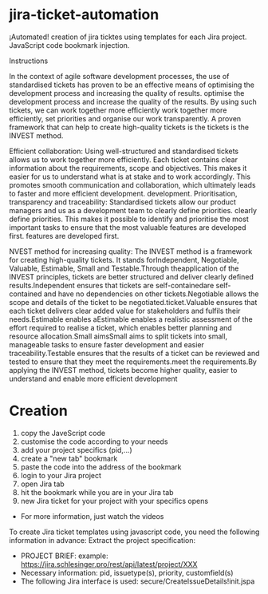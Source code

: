 # jira-ticket-automation
¡Automated! creation of jira ticktes using templates for each Jira project. JavaScript code bookmark injection.

Instructions

In the context of agile software development processes, the use of standardised tickets has proven to be an effective means of optimising the development process and increasing the quality of results. optimise the development process and increase the quality of the results. By using such tickets, we can work together more efficiently work together more efficiently, set priorities and organise our work transparently. A proven framework that can help to create high-quality tickets is the tickets is the INVEST method.

Efficient collaboration: Using well-structured and standardised tickets allows us to work together more efficiently. Each ticket contains clear information about the requirements, scope and objectives. This makes it easier for us to understand what is at stake and to work accordingly. This promotes smooth communication and collaboration, which ultimately leads to faster and more efficient development. development. Prioritisation, transparency and traceability: Standardised tickets allow our product managers and us as a development team to clearly define priorities. clearly define priorities. This makes it possible to identify and prioritise the most important tasks to ensure that the most valuable features are developed first. features are developed first.

NVEST method for increasing quality: The INVEST method is a framework for creating high-quality tickets. It stands forIndependent, Negotiable, Valuable, Estimable, Small and Testable.Through theapplication of the INVEST principles, tickets are better structured and deliver clearly defined results.Independent ensures that tickets are self-containedare self-contained and have no dependencies on other tickets.Negotiable allows the scope and details of the ticket to be negotiated.ticket.Valuable ensures that each ticket delivers clear added value for stakeholders and fulfils their needs.Estimable enables aEstimable enables a realistic assessment of the effort required to realise a ticket, which enables better planning and resource allocation.Small aimsSmall aims to split tickets into small, manageable tasks to ensure faster development and easier traceability.Testable ensures that the results of a ticket can be reviewed and tested to ensure that they meet the requirements.meet the requirements.By applying the INVEST method, tickets become higher quality, easier to understand and enable more efficient
development

# Creation

1. copy the JaveScript code
2. customise the code according to your needs
3. add your project specifics (pid,...)
4. create a "new tab" bookmark
5. paste the code into the address of the bookmark
6. login to your Jira project
7. open Jira tab
8. hit the bookmark while you are in your Jira tab
9. new Jira ticket for your project with your specifics opens

* For more information, just watch the videos

To create Jira ticket templates using javascript code, you need the following information in advance: Extract the project specification:
* PROJECT BRIEF: example: https://jira.schlesinger.pro/rest/api/latest/project/XXX
* Necessary information: pid, issuetype(s), priority, customfield(s)
* The following Jira interface is used: secure/CreateIssueDetails!init.jspa
